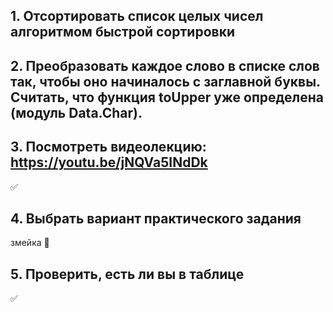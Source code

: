 ## 1.  Отсортировать список целых чисел алгоритмом быстрой сортировки


## 2.  Преобразовать каждое слово в списке слов так, чтобы оно начиналось с заглавной буквы. Считать, что функция toUpper уже определена (модуль Data.Char).


## 3. Посмотреть видеолекцию: https://youtu.be/jNQVa5INdDk
✅

## 4. Выбрать вариант практического задания
змейка 🐍  

## 5. Проверить, есть ли вы в таблице 
✅

